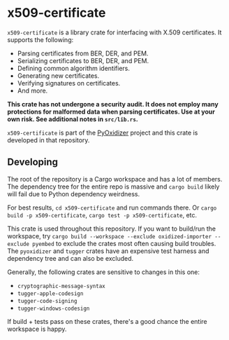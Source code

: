 # x509-certificate

`x509-certificate` is a library crate for interfacing with X.509 certificates.
It supports the following:

* Parsing certificates from BER, DER, and PEM.
* Serializing certificates to BER, DER, and PEM.
* Defining common algorithm identifiers.
* Generating new certificates.
* Verifying signatures on certificates.
* And more.

**This crate has not undergone a security audit. It does not
employ many protections for malformed data when parsing certificates.
Use at your own risk. See additional notes in `src/lib.rs`.**

`x509-certificate` is part of the
[PyOxidizer](https://github.com/indygreg/PyOxidizer.git) project and
this crate is developed in that repository.

## Developing

The root of the repository is a Cargo workspace and has a lot of members.
The dependency tree for the entire repo is massive and `cargo build` likely
will fail due to Python dependency weirdness.

For best results, `cd x509-certificate` and run commands there. Or
`cargo build -p x509-certificate`, `cargo test -p x509-certificate`, etc.

This crate is used throughout this repository. If you want to build/run
the workspace, try
`cargo build --workspace --exclude oxidized-importer --exclude pyembed`
to exclude the crates most often causing build troubles. The `pyoxidizer`
and `tugger` crates have an expensive test harness and dependency tree and
can also be excluded.

Generally, the following crates are sensitive to changes in this one:

* `cryptographic-message-syntax`
* `tugger-apple-codesign`
* `tugger-code-signing`
* `tugger-windows-codesign`

If build + tests pass on these crates, there's a good chance the entire
workspace is happy.
